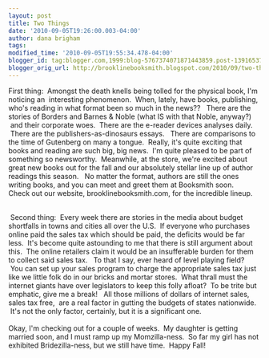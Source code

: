 ```yaml
---
layout: post
title: Two Things
date: '2010-09-05T19:26:00.003-04:00'
author: dana brigham
tags: 
modified_time: '2010-09-05T19:55:34.478-04:00'
blogger_id: tag:blogger.com,1999:blog-5767374071871443859.post-1391653783714312939
blogger_orig_url: http://brooklinebooksmith.blogspot.com/2010/09/two-things.html
---
```


First thing:  Amongst the death knells being tolled for the physical book, I'm noticing an  interesting phenomenon.  When, lately, have books, publishing, who's reading in what format been so much in the news??   There are the stories of Borders and Barnes &amp; Noble (what IS with that Noble, anyway?)  and their corporate woes.  There are the e-reader devices analyses daily.  There are the publishers-as-dinosaurs essays.   There are comparisons to the time of Gutenberg on many a tongue.  Really, it's quite exciting that books and reading are such big, big news.  I'm quite pleased to be part of something so newsworthy.  Meanwhile, at the store, we're excited about great new books out for the fall and our absolutely stellar line up of author readings this season.   No matter the format, authors are still the ones writing books, and you can meet and greet them at Booksmith soon.   Check out our website, brooklinebooksmith.com, for the incredible lineup.<div><br /></div><div> Second thing:  Every week there are stories in the media about budget shortfalls in towns and cities all over the U.S.  If everyone who purchases online paid the sales tax which should be paid, the deficits would be far less.  It's become quite astounding to me that there is still argument about this.  The online retailers claim it would be an insufferable burden for them to collect said sales tax.   To that I say, ever heard of level playing field?  You can set up your sales program to charge the appropriate sales tax just like we little folk do in our bricks and mortar stores.  What thrall must the internet giants have over legislators to keep this folly afloat?  To be trite but emphatic, give me a break!   All those millions of dollars of internet sales, sales tax free,  are a real factor in gutting the budgets of states nationwide.  It's not the only factor, certainly, but it is a significant one.</div><div><br /></div><div>Okay, I'm checking out for a couple of weeks.  My daughter is getting married soon, and I must ramp up my Momzilla-ness.  So far my girl has not exhibited Bridezilla-ness, but we still have time.  Happy Fall!</div>